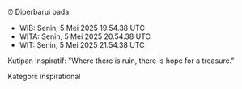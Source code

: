 ⏰ Diperbarui pada:
- WIB: Senin, 5 Mei 2025 19.54.38 UTC
- WITA: Senin, 5 Mei 2025 20.54.38 UTC
- WIT: Senin, 5 Mei 2025 21.54.38 UTC

Kutipan Inspiratif:
"Where there is ruin, there is hope for a treasure."


Kategori: inspirational

